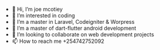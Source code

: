- 👋 Hi, I’m joe mcotiey
- 👀 I’m interested in coding
- 🌱 I’m a master in Laravel, Codeigniter & Worpress
- 🌱 I’m a master of dart-flutter android development
- 💞️ I’m looking to collaborate on web development projects
- 📫 How to reach me +254742752092

<!---

--->
